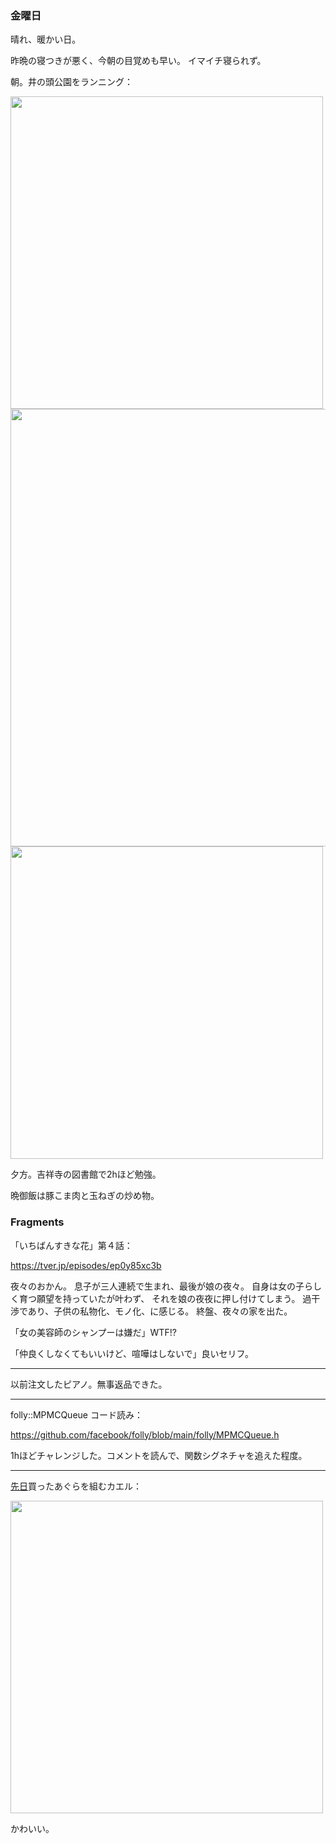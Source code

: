 ### 金曜日

晴れ、暖かい日。

昨晩の寝つきが悪く、今朝の目覚めも早い。
イマイチ寝られず。

朝。井の頭公園をランニング：

<img src="https://i.imgur.com/GX4WRZ7.jpg" width="500">

<img src="https://i.imgur.com/jRojH3X.jpg" width="700">

<img src="https://i.imgur.com/17URPvg.jpg" width="500">

夕方。吉祥寺の図書館で2hほど勉強。

晩御飯は豚こま肉と玉ねぎの炒め物。

### Fragments

「いちばんすきな花」第４話：

https://tver.jp/episodes/ep0y85xc3b

夜々のおかん。
息子が三人連続で生まれ、最後が娘の夜々。
自身は女の子らしく育つ願望を持っていたが叶わず、
それを娘の夜夜に押し付けてしまう。
過干渉であり、子供の私物化、モノ化、に感じる。
終盤、夜々の家を出た。

「女の美容師のシャンプーは嫌だ」WTF!?

「仲良くしなくてもいいけど、喧嘩はしないで」良いセリフ。

---

以前注文したピアノ。無事返品できた。

---

folly::MPMCQueue コード読み：

https://github.com/facebook/folly/blob/main/folly/MPMCQueue.h

1hほどチャレンジした。コメントを読んで、関数シグネチャを追えた程度。

---

[先日](https://github.com/toasa/diary/blob/main/2023/10/29.md)買ったあぐらを組むカエル：

<img src="https://i.imgur.com/auaFFtn.jpg" width="500">

かわいい。